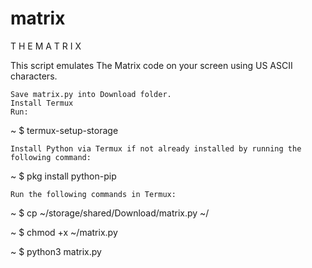# matrix
T H E  M A T R I X

This script emulates The Matrix code on your screen using US ASCII characters.


    Save matrix.py into Download folder.
    Install Termux
    Run:

~ $ termux-setup-storage

    Install Python via Termux if not already installed by running the following command:

~ $ pkg install python-pip

    Run the following commands in Termux:

~ $ cp ~/storage/shared/Download/matrix.py ~/

~ $ chmod +x ~/matrix.py

~ $ python3 matrix.py
